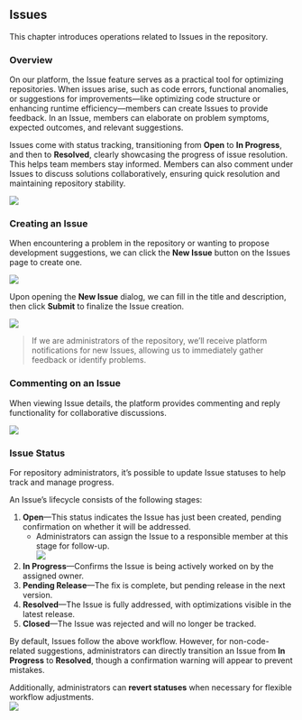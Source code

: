 ## Issues  

This chapter introduces operations related to Issues in the repository.

### Overview  

On our platform, the Issue feature serves as a practical tool for optimizing repositories. When issues arise, such as code errors, functional anomalies, or suggestions for improvements—like optimizing code structure or enhancing runtime efficiency—members can create Issues to provide feedback. In an Issue, members can elaborate on problem symptoms, expected outcomes, and relevant suggestions.  

Issues come with status tracking, transitioning from **Open** to **In Progress**, and then to **Resolved**, clearly showcasing the progress of issue resolution. This helps team members stay informed. Members can also comment under Issues to discuss solutions collaboratively, ensuring quick resolution and maintaining repository stability.  

![](/portal/rep-info4.png)  

### Creating an Issue  

When encountering a problem in the repository or wanting to propose development suggestions, we can click the **New Issue** button on the Issues page to create one.  

![](/portal/rep-issues.png)  

Upon opening the **New Issue** dialog, we can fill in the title and description, then click **Submit** to finalize the Issue creation.  

![](/portal/rep-issues2.png)  

> If we are administrators of the repository, we’ll receive platform notifications for new Issues, allowing us to immediately gather feedback or identify problems.  

### Commenting on an Issue  

When viewing Issue details, the platform provides commenting and reply functionality for collaborative discussions.  

![](/portal/rep-issues3.png)  

### Issue Status  

For repository administrators, it’s possible to update Issue statuses to help track and manage progress.  

An Issue’s lifecycle consists of the following stages:  

1. **Open**—This status indicates the Issue has just been created, pending confirmation on whether it will be addressed.  
   - Administrators can assign the Issue to a responsible member at this stage for follow-up.  
   ![](/portal/rep-issues4.png)  
2. **In Progress**—Confirms the Issue is being actively worked on by the assigned owner.  
3. **Pending Release**—The fix is complete, but pending release in the next version.  
4. **Resolved**—The Issue is fully addressed, with optimizations visible in the latest release.  
5. **Closed**—The Issue was rejected and will no longer be tracked.  

By default, Issues follow the above workflow. However, for non-code-related suggestions, administrators can directly transition an Issue from **In Progress** to **Resolved**, though a confirmation warning will appear to prevent mistakes.  

Additionally, administrators can **revert statuses** when necessary for flexible workflow adjustments.  
![](/portal/rep-issues5.png)